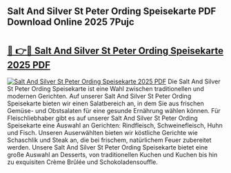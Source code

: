 ## Salt And Silver St Peter Ording Speisekarte PDF Download Online 2025 7Pujc

# <h2><a href="http://gc8m6l.nevu.top/?p=Salt+And+Silver+St+Peter+Ording+Speisekarte">🔗 👉🔴 Salt And Silver St Peter Ording Speisekarte 2025 PDF</a></h2>

[![Salt And Silver St Peter Ording Speisekarte 2025 PDF](https://i.imgur.com/dBaPXMq.png)](http://gc8m6l.nevu.top/?p=Salt+And+Silver+St+Peter+Ording+Speisekarte)
Die Salt And Silver St Peter Ording Speisekarte ist eine Wahl zwischen traditionellen und modernen Gerichten. Auf unserer Salt And Silver St Peter Ording Speisekarte bieten wir einen Salatbereich an, in dem Sie aus frischen Gemüse- und Obstsalaten für eine gesunde Ernährung wählen können. Für Fleischliebhaber gibt es auf unserer Salt And Silver St Peter Ording Speisekarte eine Auswahl an Gerichten: Rindfleisch, Schweinefleisch, Huhn und Fisch. Unseren Auserwählten bieten wir köstliche Gerichte wie Schaschlik und Steak an, die bei frischem, natürlichem Feuer zubereitet werden. Unsere Salt And Silver St Peter Ording Speisekarte bietet eine große Auswahl an Desserts, von traditionellen Kuchen und Kuchen bis hin zu exquisiten Crème Brûlée und Schokoladensouffle.
